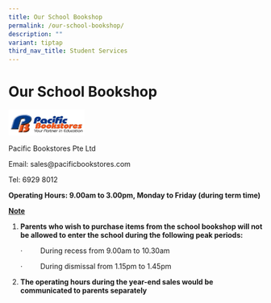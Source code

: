 ```yaml
---
title: Our School Bookshop
permalink: /our-school-bookshop/
description: ""
variant: tiptap
third_nav_title: Student Services
---
```

<h1><strong>Our School Bookshop</strong></h1>
<p></p>
<div class="isomer-image-wrapper">
<img style="width: 30%;" height="auto" width="100%" alt="" src="/images/pacific.png">
</div>
<p>Pacific Bookstores Pte Ltd</p>
<p>Email: sales@pacificbookstores.com</p>
<p>Tel: 6929 8012</p>
<p><strong>Operating Hours: 9.00am to 3.00pm, Monday to Friday (during term time)</strong>
</p>
<p></p>
<p><strong><u>Note</u></strong>
</p>
<ol data-tight="true" class="tight">
<li>
<p><strong>Parents who wish to purchase items from the school bookshop will not be allowed to enter the school during the following peak periods:</strong>
</p>
<p></p>
<p>·&nbsp;&nbsp;&nbsp;&nbsp;&nbsp;&nbsp;&nbsp;&nbsp; During recess from 9.00am
to 10.30am</p>
<p>·&nbsp;&nbsp;&nbsp;&nbsp;&nbsp;&nbsp;&nbsp;&nbsp; During dismissal from
1.15pm to 1.45pm</p>
<p></p>
</li>
<li>
<p><strong>The operating hours during the year-end sales would be communicated to parents separately</strong>
</p>
<p></p>
<p></p>
</li>
</ol>
<p></p>